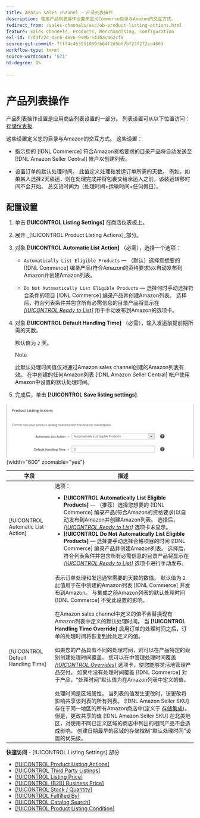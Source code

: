 ```yaml
---
title: Amazon sales channel — 产品列表操作
description: 使用产品列表操作设置来定义Commerce目录与Amazon的交互方式。
redirect_from: /sales-channels/asc/ob-product-listing-actions.html
feature: Sales Channels, Products, Merchandising, Configuration
exl-id: c7d3f22c-05c6-4826-99eb-543bac462cf8
source-git-commit: 7fff4c463551089fb64f2d5bf7bf23f272ce4663
workflow-type: tm+mt
source-wordcount: '571'
ht-degree: 0%

---
```


# 产品列表操作

产品列表操作设置是应用商店列表设置的一部分。 列表设置可从以下位置访问： [存储仪表板](./amazon-store-dashboard.md).

这些设置定义您的目录与Amazon的交互方式。 这些设置：

- 指示您的 [!DNL Commerce] 符合Amazon资格要求的目录产品将自动发送至 [!DNL Amazon Seller Central] 帐户以创建列表。

- 设置订单的默认处理时间。 此值定义处理和发运订单所需的天数。 例如，如果某人选择2天装运，则在处理完成并将包裹交给承运人之前，该装运转移时间不会开始。 总交货时间为（处理时间+运输时间+任何假日）。

## 配置设置

1. 单击 **[!UICONTROL Listing Settings]** 在商店仪表板上。

1. 展开 _[!UICONTROL Product Listing Actions]_部分。

1. 对象 **[!UICONTROL Automatic List Action]** （必需），选择一个选项：

   - `Automatically List Eligible Products`  — （默认）选择您想要的 [!DNL Commerce] 编录产品(符合Amazon的资格要求)以自动发布到Amazon并创建Amazon列表。

   - `Do Not Automatically List Eligible Products`  — 选择何时手动选择符合条件的项目 [!DNL Commerce] 编录产品并创建Amazon列表。 选择后，符合列表条件并包含所有必需信息的目录产品将显示在 [_[!UICONTROL Ready to List]_](./ready-to-list.md) 用于手动发布到Amazon的选项卡。

1. 对象 **[!UICONTROL Default Handling Time]** （必需），输入发运前提前期所需的天数。

   默认值为 `2` 天。

   >[!NOTE]
   >
   >此默认处理时间值仅对通过Amazon sales channel创建的Amazon列表有效。 在中创建的任何Amazon列表 [!DNL Amazon Seller Central] 帐户使用Amazon中设置的默认处理时间。

1. 完成后，单击 **[!UICONTROL Save listing settings]**.

![产品列表操作](assets/amazon-product-listing-actions.png){width="600" zoomable="yes"}

| 字段 | 描述 |
|------------------------------------|-----------------------------------------------------------------------------------------------------------------------------------------------------------------------------------------------------------------------------------------------------------------------------------------------------------------------------------------------------------------------------------------------------------------------------------------------------------------------------------------------------------------------------------------------------------------------------------------------------------------------------------------------------------------------------------------------------------------------------------------------------------------------------------------------------------------------------------------------------------------------------------------------------------------------------------------------------------------------------------------------------------------------------------------------------------------------------------------------------------------------------------------------------------------------------------------------------------------------------------------------------------------------------------------------------------------------------------------------------------------------------------------------------------------------------------------------------------------------------------------------------------------------------------------------------------------------------------------------------------------------------------------------------------------------------------------|
| [!UICONTROL Automatic List Action] | 选项：<ul><li>**[!UICONTROL Automatically List Eligible Products]**  — （推荐）选择您想要的 [!DNL Commerce] 编录产品(符合Amazon的资格要求)以自动发布到Amazon并创建Amazon列表。 选择后， [_[!UICONTROL Ready to List]_](./ready-to-list.md) 选项卡未显示。 </li><li>**[!UICONTROL Do Not Automatically List Eligible Products]**  — 选择要手动选择合格项目的时间 [!DNL Commerce] 编录产品并创建Amazon列表。 选择后，符合列表条件并包含所有必需信息的目录产品将显示在 [_[!UICONTROL Ready to List]_](./ready-to-list.md) 选项卡进行手动发布。</li></ul> |
| [!UICONTROL Default Handling Time] | 表示订单处理和发运通常需要的天数的数值。 默认值为 `2`. 此值用于在中创建的Amazon列表 [!DNL Commerce] 并发布到Amazon。 与集成之前Amazon列表的默认处理时间 [!DNL Commerce] 不受此设置的影响。<br><br>在Amazon sales channel中定义的值不会替换现有Amazon列表中定义的默认处理时间。 当 **[!UICONTROL Handling Time Override]** 启用订单的处理时间之后，订单的处理时间将恢复到此处定义的值。<br><br>如果您的产品具有不同的处理时间，则可以在产品特定的级别创建处理时间覆盖。 您可以在中管理处理时间覆盖 [_[!UICONTROL Overrides]_](./overrides.md) 选项卡，使您能够灵活地管理产品交付。 如果中没有处理时间覆盖 [!DNL Commerce] 对于产品，“处理时间”默认值为在Amazon列表中定义的值。<br><br>处理时间是区域属性。 当列表的值发生更改时，该更改将影响共享该列表的所有列表。 [!DNL Amazon Seller SKU] 存在于同一地区的所有Amazon商店中(定义于 [存储集成](./store-integration.md))。 但是，更改共享的值 [!DNL Amazon Seller SKU] 在北美地区，对使用不同已定义区域的商店中列出的相同产品不会造成影响。 创建日期最早的区域的存储控制“默认处理时间”设置的优先级。 |

**快速访问** - [!UICONTROL Listing Settings] 部分

- [[!UICONTROL Product Listing Actions]](./product-listing-actions.md)
- [[!UICONTROL Third Party Listings]](./third-party-listing-settings.md)
- [[!UICONTROL Listing Price]](./listing-price.md)
- [[!UICONTROL (B2B) Business Price]](./business-pricing.md)
- [[!UICONTROL Stock / Quantity]](./stock-quantity.md)
- [[!UICONTROL Fulfilled By]](./fulfilled-by.md)
- [[!UICONTROL Catalog Search]](./catalog-search.md)
- [[!UICONTROL Product Listing Condition]](./product-listing-condition.md)
